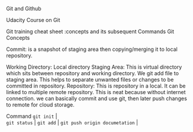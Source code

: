 Git and Github

Udacity Course on Git

Git training cheat sheet :concepts and its subsequent Commands
Git Concepts

Commit: is a snapshot of staging area then copying/merging it to local repository.

Working Directory: Local directory
Staging Area: This is virtual directory which sits between repository and working directory. We git add file to staging area. This helps to separate unwanted files or changes to be committed in repository.
Repository: This is repository in a local. It can be linked to multiple remote repository. This is neat because without internet connection. we can basically commit and use git, then later push changes to remote for cloud storage.


Command
`git init` |	
`git status` |
`git add` |
`git push origin documetation` |
